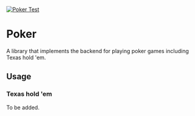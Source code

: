 [![Poker Test](https://github.com/winstonrc/casino/actions/workflows/poker.yml/badge.svg?branch=main)](https://github.com/winstonrc/casino/actions/workflows/poker.yml)

# Poker

A library that implements the backend for playing poker games including Texas hold 'em.

## Usage

### Texas hold 'em

To be added.
